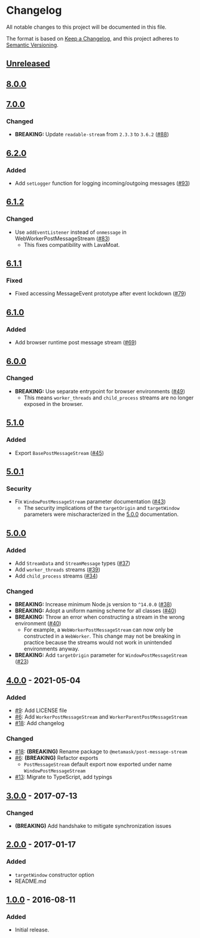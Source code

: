 # Changelog
All notable changes to this project will be documented in this file.

The format is based on [Keep a Changelog](https://keepachangelog.com/en/1.0.0/),
and this project adheres to [Semantic Versioning](https://semver.org/spec/v2.0.0.html).

## [Unreleased]

## [8.0.0]

## [7.0.0]
### Changed
- **BREAKING:** Update `readable-stream` from `2.3.3` to `3.6.2` ([#88](https://github.com/MetaMask/post-message-stream/pull/88))

## [6.2.0]
### Added
- Add `setLogger` function for logging incoming/outgoing messages ([#93](https://github.com/MetaMask/post-message-stream/pull/93))

## [6.1.2]
### Changed
- Use `addEventListener` instead of `onmessage` in WebWorkerPostMessageStream ([#83](https://github.com/MetaMask/post-message-stream/pull/83))
  - This fixes compatibility with LavaMoat.

## [6.1.1]
### Fixed
- Fixed accessing MessageEvent prototype after event lockdown ([#79](https://github.com/MetaMask/post-message-stream/pull/79))

## [6.1.0]
### Added
- Add browser runtime post message stream ([#69](https://github.com/MetaMask/post-message-stream/pull/69))

## [6.0.0]
### Changed
- **BREAKING:** Use separate entrypoint for browser environments ([#49](https://github.com/MetaMask/post-message-stream/pull/49))
  - This means `worker_threads` and `child_process` streams are no longer exposed in the browser.

## [5.1.0]
### Added
- Export `BasePostMessageStream` ([#45](https://github.com/MetaMask/post-message-stream/pull/45))

## [5.0.1]
### Security
- Fix `WindowPostMessageStream` parameter documentation ([#43](https://github.com/MetaMask/post-message-stream/pull/43))
  - The security implications of the `targetOrigin` and `targetWindow` parameters were mischaracterized in the [5.0.0] documentation.

## [5.0.0]
### Added
- Add `StreamData` and `StreamMessage` types ([#37](https://github.com/MetaMask/post-message-stream/pull/37))
- Add `worker_threads` streams ([#39](https://github.com/MetaMask/post-message-stream/pull/39))
- Add `child_process` streams ([#34](https://github.com/MetaMask/post-message-stream/pull/34))

### Changed
- **BREAKING:** Increase minimum Node.js version to `^14.0.0` ([#38](https://github.com/MetaMask/post-message-stream/pull/38))
- **BREAKING:** Adopt a uniform naming scheme for all classes ([#40](https://github.com/MetaMask/post-message-stream/pull/40))
- **BREAKING:** Throw an error when constructing a stream in the wrong environment ([#40](https://github.com/MetaMask/post-message-stream/pull/40))
  - For example, a `WebWorkerPostMessageStream` can now only be constructed in a `WebWorker`. This change may not be breaking in practice because the streams would not work in unintended environments anyway.
- **BREAKING:** Add `targetOrigin` parameter for `WindowPostMessageStream` ([#23](https://github.com/MetaMask/post-message-stream/pull/23))

## [4.0.0] - 2021-05-04
### Added
- [#9](https://github.com/MetaMask/post-message-stream.git/pull/9): Add LICENSE file
- [#6](https://github.com/MetaMask/post-message-stream.git/pull/6): Add `WorkerPostMessageStream` and `WorkerParentPostMessageStream`
- [#18](https://github.com/MetaMask/post-message-stream.git/pull/18): Add changelog

### Changed
- [#18](https://github.com/MetaMask/post-message-stream.git/pull/18): **(BREAKING)** Rename package to `@metamask/post-message-stream`
- [#6](https://github.com/MetaMask/post-message-stream.git/pull/6): **(BREAKING)** Refactor exports
  - `PostMessageStream` default export now exported under name `WindowPostMessageStream`
- [#13](https://github.com/MetaMask/post-message-stream.git/pull/13): Migrate to TypeScript, add typings

## [3.0.0] - 2017-07-13
### Changed
- **(BREAKING)** Add handshake to mitigate synchronization issues

## [2.0.0] - 2017-01-17
### Added
- `targetWindow` constructor option
- README.md

## [1.0.0] - 2016-08-11
### Added
- Initial release.

[Unreleased]: https://github.com/MetaMask/post-message-stream/compare/v8.0.0...HEAD
[8.0.0]: https://github.com/MetaMask/post-message-stream/compare/v7.0.0...v8.0.0
[7.0.0]: https://github.com/MetaMask/post-message-stream/compare/v6.2.0...v7.0.0
[6.2.0]: https://github.com/MetaMask/post-message-stream/compare/v6.1.2...v6.2.0
[6.1.2]: https://github.com/MetaMask/post-message-stream/compare/v6.1.1...v6.1.2
[6.1.1]: https://github.com/MetaMask/post-message-stream/compare/v6.1.0...v6.1.1
[6.1.0]: https://github.com/MetaMask/post-message-stream/compare/v6.0.0...v6.1.0
[6.0.0]: https://github.com/MetaMask/post-message-stream/compare/v5.1.0...v6.0.0
[5.1.0]: https://github.com/MetaMask/post-message-stream/compare/v5.0.1...v5.1.0
[5.0.1]: https://github.com/MetaMask/post-message-stream/compare/v5.0.0...v5.0.1
[5.0.0]: https://github.com/MetaMask/post-message-stream/compare/v4.0.0...v5.0.0
[4.0.0]: https://github.com/MetaMask/post-message-stream/compare/v3.0.0...v4.0.0
[3.0.0]: https://github.com/MetaMask/post-message-stream/compare/v2.0.0...v3.0.0
[2.0.0]: https://github.com/MetaMask/post-message-stream/compare/v1.0.0...v2.0.0
[1.0.0]: https://github.com/MetaMask/post-message-stream/releases/tag/v1.0.0
